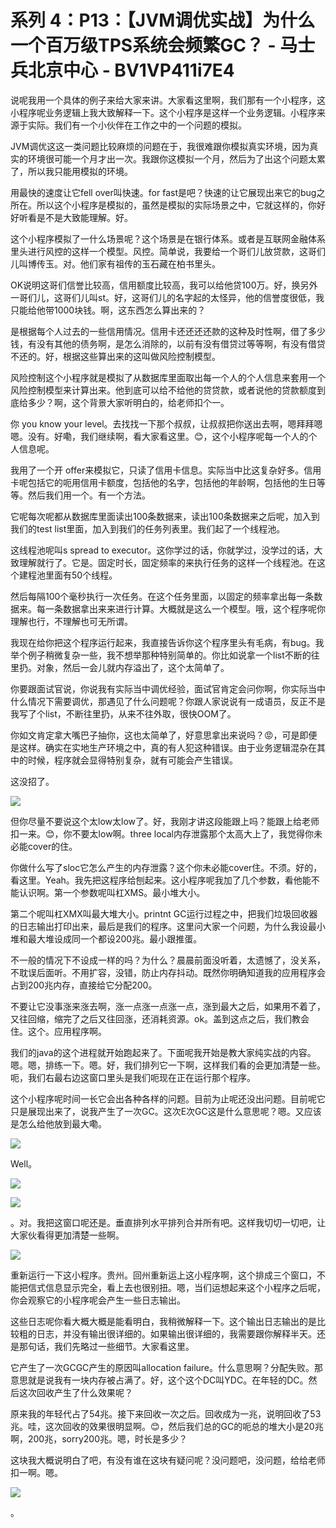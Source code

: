 # 系列 4：P13：【JVM调优实战】为什么一个百万级TPS系统会频繁GC？ - 马士兵北京中心 - BV1VP411i7E4

说呢我用一个具体的例子来给大家来讲。大家看这里啊，我们那有一个小程序，这小程序呢业务逻辑上我大致解释一下。这个小程序是这样一个业务逻辑。小程序来源于实际。我们有一个小伙伴在工作之中的一个问题的模拟。

JVM调优这这一类问题比较麻烦的问题在于，我很难跟你模拟真实环境，因为真实的环境很可能一个月才出一次。我跟你这模拟一个月，然后为了出这个问题太累了，所以我只能用模拟的环境。

用最快的速度让它fell over叫快速。for fast是吧？快速的让它展现出来它的bug之所在。所以这个小程序是模拟的，虽然是模拟的实际场景之中，它就这样的，你好好听看是不是大致能理解。好。

这个小程序模拟了一什么场景呢？这个场景是在银行体系。或者是互联网金融体系里头进行风控的这样一个模型。风控。简单说，我要给一个哥们儿放贷款，这哥们儿叫博传玉。对。他们家有祖传的玉石藏在柏书里头。

OK说明这哥们信誉比较高，信用额度比较高，我可以给他贷100万。好，换另外一哥们儿，这哥们儿叫st。好，这哥们儿的名字起的太怪异，他的信誉度很低，我只能给他带1000块钱。啊，这东西怎么算出来的？

是根据每个人过去的一些信用情况。信用卡还还还还款的这种及时性啊，借了多少钱，有没有其他的债务啊，是怎么消除的，以前有没有借贷过等等啊，有没有借贷不还的。好，根据这些算出来的这叫做风险控制模型。

风险控制这个小程序就是模拟了从数据库里面取出每一个人的个人信息来套用一个风险控制模型来计算出来。他到底可以给不给他的贷贷款，或者说他的贷款额度到底给多少？啊，这个背景大家听明白的，给老师扣个一。

你 you know your level。去找找一下那个叔叔，让叔叔把你送出去啊，嗯拜拜嗯嗯。没有。好嘞，我们继续啊，看大家看这里。😊，这个小程序呢每一个人的个人信息呢。

我用了一个开 offer来模拟它，只读了信用卡信息。实际当中比这复杂好多。信用卡呢包括它的呃用信用卡额度，包括他的名字，包括他的年龄啊，包括他的生日等等。然后我们用一个。有一个方法。

它呢每次呢都从数据库里面读出100条数据来，读出100条数据来之后呢，加入到我们的test list里面，加入到我们的任务列表里。我们起了一个线程池。

这线程池呢叫s spread to executor。这你学过的话，你就学过，没学过的话，大致理解就行了。它是。固定时长，固定频率的来执行任务的这样一个线程池。在这个建程池里面有50个线程。

然后每隔100个毫秒执行一次任务。在这个任务里面，以固定的频率拿出每一条数据来。每一条数据拿出来来进行计算。大概就是这么一个模型。哦，这个程序呢你理解也行，不理解也可无所谓。

我现在给你把这个程序运行起来，我直接告诉你这个程序里头有毛病，有bug。我举个例子稍微复杂一些，我不想举那种特别简单的。你比如说拿一个list不断的往里扔。对象，然后一会儿就内存溢出了，这个太简单了。

你要跟面试官说，你说我有实际当中调优经验，面试官肯定会问你啊，你实际当中什么情况下需要调优，那遇见了什么问题呢？你跟人家说说有一成语员，反正不是我写了个list，不断往里扔，从来不往外取，很快OOM了。

你如文肯定拿大嘴巴子抽你，这也太简单了，好意思拿出来说吗？😡，可是即便是这样。确实在实地生产环境之中，真的有人犯这种错误。由于业务逻辑混杂在其中的时候，程序就会显得特别复杂，就有可能会产生错误。

这没招了。

![](img/072f023118deb0b55b451961dc30d654_1.png)

但你尽量不要说这个太low太low了。好，我刚才讲这段能跟上吗？能跟上给老师扣一来。😊，你不要太low啊。three local内存泄露那个太高大上了，我觉得你未必能cover的住。

你做什么写了sloc它怎么产生的内存泄露？这个你未必能cover住。不须。好的，看这里。Yeah。我先把这程序给刨起来。这小程序呢我加了几个参数，看他能不能认识啊。第一个参数呢叫杠XMS。最小堆大小。

第二个呢叫杠XMX叫最大堆大小。printnt GC运行过程之中，把我们垃圾回收器的日志输出打印出来，最后是我们的程序。这里问大家一个问题，为什么我设最小堆和最大堆设成同一个都设200兆。最小跟推蛋。

不一般的情况下不设成一样的吗？为什么？晨晨前面没听着，太遗憾了，没关系，不耽误后面听。不用扩容，没错，防止内存抖动。既然你明确知道我的应用程序会占到200兆内存，直接给它分配200。

不要让它没事涨来涨去啊，涨一点涨一点涨一点，涨到最大之后，如果用不着了，又往回缩，缩完了之后又往回涨，还消耗资源。ok。盖到这点之后，我们教会住。这个。应用程序啊。

我们的java的这个进程就开始跑起来了。下面呢我开始是教大家纯实战的内容。嗯。嗯，排练一下。嗯。好，我们排列它一下啊，这样我们看的会更加清楚一些。呃，我们右最右边这窗口里头是我们呃现在正在运行那个程序。

这个小程序呢时间一长它会出各种各样的问题。目前为止呢还没出问题。目前呢它只是展现出来了，说我产生了一次GC。这次E次GC这是什么意思呢？嗯。又应该是怎么给他放到最大嘞。



![](img/072f023118deb0b55b451961dc30d654_3.png)

Well。

![](img/072f023118deb0b55b451961dc30d654_5.png)

![](img/072f023118deb0b55b451961dc30d654_6.png)

。对。我把这窗口呢还是。垂直排列水平排列合并所有吧。这样我切切一切吧，让大家伙看得更加清楚一些啊。

![](img/072f023118deb0b55b451961dc30d654_8.png)

重新运行一下这小程序。贵州。回州重新运上这小程序啊，这个排成三个窗口，不能把信式信息显示完全，看上去也很别扭。嗯，当们运想起来这个小程序之后呢，你会观察它的小程序呢会产生一些日志输出。

这些日志呢你看大概大概是能看明白，我稍微解释一下。这个输出日志输出的是比较粗的日志，并没有输出很详细的。如果输出很详细的，我需要跟你解释半天。还是那句话，我们先略过一些细节。大家看这里。

它产生了一次GCGC产生的原因叫allocation failure。什么意思啊？分配失败。那意思就是说我有一块内存被占满了。好，这个这个DC叫YDC。在年轻的DC。然后这次回收产生了什么效果呢？

原来我的年轻代占了54兆。接下来回收一次之后。回收成为一兆，说明回收了53兆。哇，这次回收的效果很明显啊。😊，然后我们总的GC的呃总的堆大小是20兆啊，200兆，sorry200兆。嗯，时长是多少？

这块我大概说明白了吧，有没有谁在这块有疑问呢？没问题吧，没问题，给给老师扣一啊。嗯。

![](img/072f023118deb0b55b451961dc30d654_10.png)

。